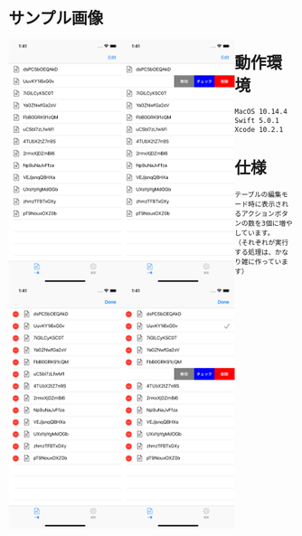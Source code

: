 # サンプル画像
<img src="https://github.com/shigyamamoto/UITableViewSample01_UITableViewRowAction/blob/images/image-sample01.png" width="200" style="float:left">
<img src="https://github.com/shigyamamoto/UITableViewSample01_UITableViewRowAction/blob/images/image-sample02.png" width="200" style="float:left">
<img src="https://github.com/shigyamamoto/UITableViewSample01_UITableViewRowAction/blob/images/image-sample03.png" width="200" style="float:left">
<img src="https://github.com/shigyamamoto/UITableViewSample01_UITableViewRowAction/blob/images/image-sample04.png" width="200" style="float:left">

# 動作環境
    MacOS 10.14.4
    Swift 5.0.1
    Xcode 10.2.1

# 仕様
    テーブルの編集モード時に表示されるアクションボタンの数を3個に増やしています。
    （それぞれが実行する処理は、かなり雑に作っています）

